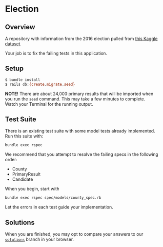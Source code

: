 # Election

## Overview

A repository with information from the 2016 election pulled from [this Kaggle dataset](https://www.kaggle.com/benhamner/2016-us-election).

Your job is to fix the failing tests in this application. 

## Setup

```bash
$ bundle install
$ rails db:{create,migrate,seed}
```

**NOTE!** There are about 24,000 primary results that will be imported when you run the `seed` command. This may take a few minutes to complete. Watch your Terminal for the running output. 

## Test Suite

There is an existing test suite with some model tests already implemented. Run this suite with:

```bash
bundle exec rspec
```

We recommend that you attempt to resolve the failing specs in the following order:

* County
* PrimaryResult
* Candidate

When you begin, start with  
```bash
bundle exec rspec spec/models/county_spec.rb
```
Let the errors in each test guide your implementation. 


## Solutions
When you are finished, you may opt to compare your answers to our [`solutions`](https://github.com/turingschool-examples/election/tree/solutions) branch in your browser. 